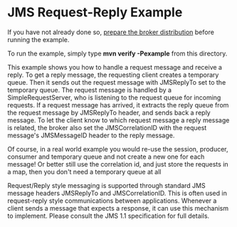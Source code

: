 # JMS Request-Reply Example

If you have not already done so, [prepare the broker distribution](../../../../README.md#getting-started) before running the example.

To run the example, simply type **mvn verify -Pexample** from this directory.

This example shows you how to handle a request message and receive a reply. To get a reply message, the requesting client creates a temporary queue. Then it sends out the request message with JMSReplyTo set to the temporary queue. The request message is handled by a SimpleRequestServer, who is listening to the request queue for incoming requests. If a request message has arrived, it extracts the reply queue from the request message by JMSReplyTo header, and sends back a reply message. To let the client know to which request message a reply message is related, the broker also set the JMSCorrelationID with the request message's JMSMessageID header to the reply message.

Of course, in a real world example you would re-use the session, producer, consumer and temporary queue and not create a new one for each message! Or better still use the correlation id, and just store the requests in a map, then you don't need a temporary queue at all

Request/Reply style messaging is supported through standard JMS message headers JMSReplyTo and JMSCorrelationID. This is often used in request-reply style communications between applications. Whenever a client sends a message that expects a response, it can use this mechanism to implement. Please consult the JMS 1.1 specification for full details.